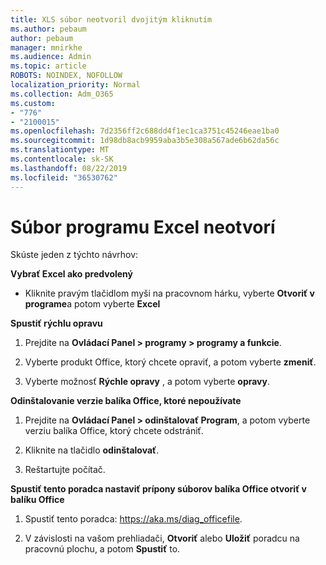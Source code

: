 ```yaml
---
title: XLS súbor neotvoril dvojitým kliknutím
ms.author: pebaum
author: pebaum
manager: mnirkhe
ms.audience: Admin
ms.topic: article
ROBOTS: NOINDEX, NOFOLLOW
localization_priority: Normal
ms.collection: Adm_O365
ms.custom:
- "776"
- "2100015"
ms.openlocfilehash: 7d2356ff2c688dd4f1ec1ca3751c45246eae1ba0
ms.sourcegitcommit: 1d98db8acb9959aba3b5e308a567ade6b62da56c
ms.translationtype: MT
ms.contentlocale: sk-SK
ms.lasthandoff: 08/22/2019
ms.locfileid: "36530762"
---
```

# <a name="excel-file-doesnt-open"></a>Súbor programu Excel neotvorí

Skúste jeden z týchto návrhov:

**Vybrať Excel ako predvolený**

* Kliknite pravým tlačidlom myši na pracovnom hárku, vyberte **Otvoriť v programe**a potom vyberte **Excel**

**Spustiť rýchlu opravu**

1. Prejdite na **Ovládací Panel > programy > programy a funkcie**.

2. Vyberte produkt Office, ktorý chcete opraviť, a potom vyberte **zmeniť**.

3. Vyberte možnosť **Rýchle opravy** , a potom vyberte **opravy**.

**Odinštalovanie verzie balíka Office, ktoré nepoužívate**

1. Prejdite na **Ovládací Panel > odinštalovať Program**, a potom vyberte verziu balíka Office, ktorý chcete odstrániť.

2. Kliknite na tlačidlo **odinštalovať**.

3. Reštartujte počítač.

**Spustiť tento poradca nastaviť prípony súborov balíka Office otvoriť v balíku Office**

1. Spustiť tento poradca: https://aka.ms/diag_officefile.

2. V závislosti na vašom prehliadači, **Otvoriť** alebo **Uložiť** poradcu na pracovnú plochu, a potom **Spustiť** to.
